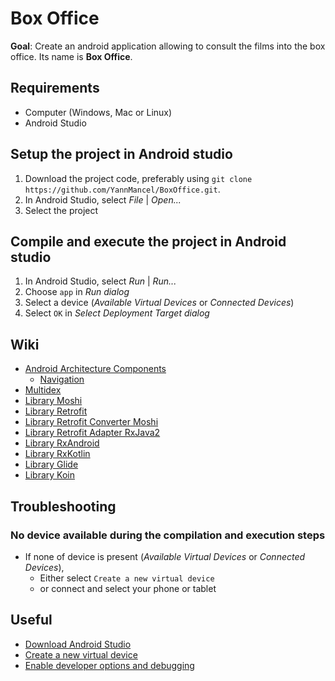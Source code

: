 # Box Office

**Goal**: Create an android application allowing to consult the films into the box office. Its name is **Box Office**.

## Requirements
* Computer (Windows, Mac or Linux)
* Android Studio


## Setup the project in Android studio
1. Download the project code, preferably using `git clone https://github.com/YannMancel/BoxOffice.git`.
2. In Android Studio, select *File* | *Open...*
3. Select the project
     
     
## Compile and execute the project in Android studio
1. In Android Studio, select *Run* | *Run...*
2. Choose `app` in *Run dialog*
3. Select a device (*Available Virtual Devices* or *Connected Devices*)
4. Select `OK` in *Select Deployment Target dialog*


## Wiki
* [Android Architecture Components](https://developer.android.com/topic/libraries/architecture/)
    * [Navigation](https://developer.android.com/guide/navigation/)
* [Multidex](https://developer.android.com/studio/build/multidex.html)
* [Library Moshi](https://github.com/square/moshi)
* [Library Retrofit](https://github.com/square/retrofit)
* [Library Retrofit Converter Moshi](https://github.com/square/retrofit/tree/master/retrofit-converters/moshi)
* [Library Retrofit Adapter RxJava2](https://github.com/square/retrofit/tree/master/retrofit-adapters/rxjava2)
* [Library RxAndroid](https://github.com/ReactiveX/RxAndroid)
* [Library RxKotlin](https://github.com/ReactiveX/RxKotlin)
* [Library Glide](https://github.com/bumptech/glide)
* [Library Koin](https://github.com/InsertKoinIO/koin)


## Troubleshooting

### No device available during the compilation and execution steps 
* If none of device is present (*Available Virtual Devices* or *Connected Devices*),
    * Either select `Create a new virtual device`
    * or connect and select your phone or tablet
     
     
## Useful
* [Download Android Studio](https://developer.android.com/studio)
* [Create a new virtual device](https://developer.android.com/studio/run/managing-avds.html)
* [Enable developer options and debugging](https://developer.android.com/studio/debug/dev-options.html#enable)